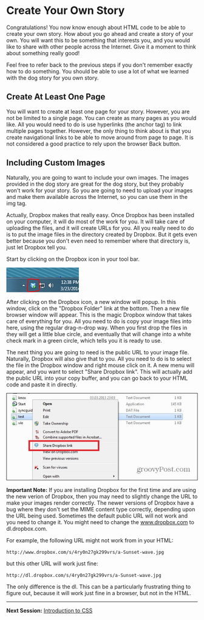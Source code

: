 # Create Your Own Story

Congratulations!  You now know enough about HTML code to be able to create your own story.  How about you go ahead and create a story of your own.  You will want this to be something that interests you, and you would like to share with other people across the Internet.  Give it a moment to think about something really good!  

Feel free to refer back to the previous steps if you don't remember exactly how to do something.  You should be able to use a lot of what we learned with the dog story for you own story.  

## Create At Least One Page

You will want to create at least one page for your story.  However, you are not be limited to a single page.  You can create as many pages as you would like.  All you would need to do is use hyperlinks (the anchor tag) to link multiple pages together.  However, the only thing to think about is that you create navigational links to be able to move around from page to page.  It is not considered a good practice to rely upon the browser Back button.  

## Including Custom Images

Naturally, you are going to want to include your own images.  The images provided in the dog story are great for the dog story, but they probably won't work for your story.  So you are going to need to upload your images and make them available across the Internet, so you can use them in the img tag.  

Actually, Dropbox makes that really easy.  Once Dropbox has been installed on your computer, it will do most of the work for you.  It will take care of uploading the files, and it will create URLs for you.  All you really need to do is to put the image files in the directory created by Dropbox.  But it gets even better because you don't even need to remember where that directory is, just let Dropbox tell you.  

Start by clicking on the Dropbox icon in your tool bar.

![Dropbox Toolbar](https://raw.githubusercontent.com/TriValleyCoderDojo/beginner-web/master/screenshots/dropbox_1.PNG)

After clicking on the Dropbox icon, a new window will popup.  In this window, click on the "Dropbox Folder" link at the bottom.  Then a new file browser window will appear.  This is the magic Dropbox window that takes care of everything for you.  All you need to do is copy your image files into here, using the regular drag-n-drop way.  When you first drop the files in they will get a little blue circle, and eventually that will change into a white check mark in a green circle, which tells you it is ready to use.  

The next thing you are going to need is the public URL to your image file.  Naturally, Dropbox will also give that to you.  All you need to do is to select the file in the Dropbox window and right mouse click on it.  A new menu will appear, and you want to select "Share Dropbox link".  This will actually add the public URL into your copy buffer, and you can go back to your HTML code and paste it in directly.  

![Dropbox Toolbar](https://raw.githubusercontent.com/TriValleyCoderDojo/beginner-web/master/screenshots/dropbox_2.jpg)

**Important Note:** If you are installing Dropbox for the first time and are using the new verion of Dropbox, then you may need to slightly change the URL to make your images render correctly.  The newer versions of Dropbox have a bug where they don't set the MIME content type correctly, depending upon the URL being used.  Sometimes the default public URL will not work and you need to change it.  You might need to change the www.dropbox.com to dl.dropbox.com.  

For example, the following URL might not work from in your HTML:
    
    http://www.dropbox.com/s/4ry0n27gk299vrs/a-Sunset-wave.jpg 
    
but this other URL will work just fine:

    http://dl.dropbox.com/s/4ry0n27gk299vrs/a-Sunset-wave.jpg   

The only difference is the dl.  This can be a particularly frustrating thing to figure out, because it will work just fine in a browser, but not in the HTML.  


--------

**Next Session:** [Introduction to CSS](https://github.com/TriValleyCoderDojo/beginner-web/tree/master/session2)
